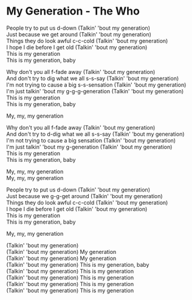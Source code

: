 # My Generation - The Who

People try to put us d-down (Talkin' 'bout my generation)\
Just because we get around (Talkin' 'bout my generation)\
Things they do look awful c-c-cold (Talkin' 'bout my generation)\
I hope I die before I get old (Talkin' 'bout my generation)\
This is my generation\
This is my generation, baby

Why don't you all f-fade away (Talkin' 'bout my generation)\
And don't try to dig what we all s-s-say (Talkin' 'bout my generation)\
I'm not trying to cause a big s-s-sensation (Talkin' 'bout my generation)\
I'm just talkin' 'bout my g-g-g-generation (Talkin' 'bout my generation)\
This is my generation\
This is my generation, baby

My, my, my generation

Why don't you all f-fade away (Talkin' 'bout my generation)\
And don't try to d-dig what we all s-s-say (Talkin' 'bout my generation)\
I'm not trying to cause a big sensation (Talkin' 'bout my generation)\
I'm just talkin' 'bout my g-generation (Talkin' 'bout my generation)\
This is my generation\
This is my generation, baby

My, my, my generation\
My, my, my generation

People try to put us d-down (Talkin' 'bout my generation)\
Just because we g-g-get around (Talkin' 'bout my generation)\
Things they do look awful c-c-cold (Talkin' 'bout my generation)\
I hope I die before I get old (Talkin' 'bout my generation)\
This is my generation\
This is my generation, baby

My, my, my generation

(Talkin' 'bout my generation)\
(Talkin' 'bout my generation) My generation\
(Talkin' 'bout my generation) My generation\
(Talkin' 'bout my generation) This is my generation, baby\
(Talkin' 'bout my generation) This is my generation\
(Talkin' 'bout my generation) This is my generation\
(Talkin' 'bout my generation) This is my generation\
(Talkin' 'bout my generation) This is my generation